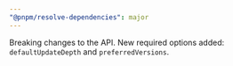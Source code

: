 ```yaml
---
"@pnpm/resolve-dependencies": major
---
```


Breaking changes to the API. New required options added: `defaultUpdateDepth` and `preferredVersions`.
